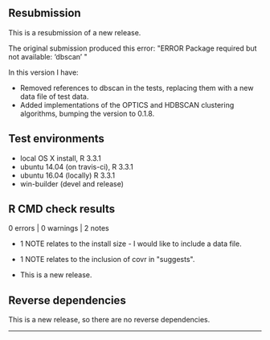 ## Resubmission
 
This is a resubmission of a new release. 

The original submission produced this error:  "ERROR Package required but not available: ‘dbscan’ "

In this version I have:
* Removed references to dbscan in the tests, replacing them with a new data file of test data. 
* Added implementations of the OPTICS and HDBSCAN clustering algorithms, bumping the version to 0.1.8.
 
## Test environments
* local OS X install, R 3.3.1
* ubuntu 14.04 (on travis-ci), R 3.3.1
* ubuntu 16.04 (locally) R 3.3.1
* win-builder (devel and release)

## R CMD check results

0 errors | 0 warnings | 2 notes

* 1 NOTE relates to the install size - I would like to include a data file. 
* 1 NOTE relates to the inclusion of covr in "suggests".

* This is a new release.

## Reverse dependencies

This is a new release, so there are no reverse dependencies.

---
  
